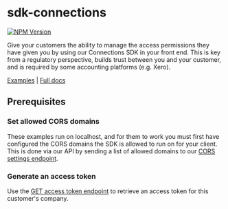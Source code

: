 # sdk-connections

[![NPM Version](https://img.shields.io/npm/v/@codat/sdk-connections.svg?style=flat)]()

Give your customers the ability to manage the access permissions they have given you by using our Connections SDK in your front end. This is key from a regulatory perspective, builds trust between you and your customer, and is required by some accounting platforms (e.g. Xero).

[Examples](https://github.com/codatio/sdk-connections/tree/main/examples) | [Full docs](https://docs.codat.io/auth-flow/optimize/connection-management)

## Prerequisites

<h3 id='set-cors-domains'>Set allowed CORS domains</h2>

These examples run on localhost, and for them to work you must first have configured the CORS domains the SDK is allowed to run on for your client. This is done via our API by sending a list of allowed domains to our [CORS settings endpoint](https://docs.codat.io/platform-api#/operations/set-connection-management-cors-settings).

<h3 id='generate-access-token'>Generate an access token</h2>

Use the [GET access token endpoint](https://docs.codat.io/platform-api#/operations/get-connection-management-access-token) to retrieve an access token for this customer's company.


